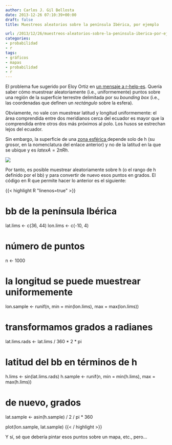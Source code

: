 ```yaml
---
author: Carlos J. Gil Bellosta
date: 2013-12-26 07:10:39+00:00
draft: false
title: Muestreos aleatorios sobre la península Ibérica, por ejemplo

url: /2013/12/26/muestreos-aleatorios-sobre-la-peninsula-iberica-por-ejemplo/
categories:
- probabilidad
- r
tags:
- gráficos
- mapas
- probabilidad
- r
---
```


El problema fue sugerido por Eloy Ortiz en [un mensaje a r-help-es](https://stat.ethz.ch/pipermail/r-help-es/attachments/20131222/38c76ad8/attachment.pl). Quería saber cómo muestrear aleatoriamente (i.e., uniformemente) puntos sobre una región de la superficie terrestre delimitada por su _bounding box_ (i.e., las coordenadas que definen un _rectángulo_ sobre la esfera).

Obviamente, no vale con muestrear latitud y longitud uniformemente: el área comprendida entre dos meridianos cerca del ecuador es mayor que la comprendida entre otros dos más próximos al polo. Los husos se estrechan lejos del ecuador.

Sin embargo, la superficie de una [zona esférica ](http://es.wikipedia.org/wiki/Zona_esf%C3%A9rica) depende solo de h (su grosor, en la nomenclatura del enlace anterior) y no de la latitud en la que se ubique y es $latex A = 2 \pi R h.$

[![](/wp-uploads/2013/12/area_esferica-300x201.png#center)
](/wp-uploads/2013/12/area_esferica.png#center)

Por tanto, es posible muestrear aleatoriamente sobre h (o el rango de h definido por el bb) y para convertir de nuevo esos puntos en grados. El código en R que permite hacer lo anterior es el siguiente:

{{< highlight R "linenos=true" >}}
# bb de la península Ibérica
lat.lims <- c(36, 44)
lon.lims <- c(-10, 4)

# número de puntos
n <- 1000

# la longitud se puede muestrear uniformemente
lon.sample <- runif(n, min = min(lon.lims), max = max(lon.lims))

# transformamos grados a radianes
lat.lims.rads <- lat.lims / 360 * 2 * pi

# latitud del bb en términos de h
h.lims <- sin(lat.lims.rads)
h.sample <- runif(n, min = min(h.lims), max = max(h.lims))

# de nuevo, grados
lat.sample <- asin(h.sample) / 2 / pi * 360

plot(lon.sample, lat.sample)
{{< / highlight >}}

Y sí, sé que debería pintar esos puntos sobre un mapa, etc., pero...

